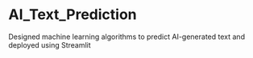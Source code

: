 # AI_Text_Prediction
Designed machine learning algorithms to predict AI-generated text and deployed using Streamlit
